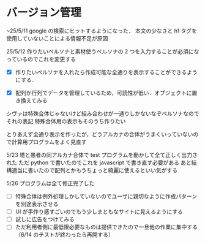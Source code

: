 # バージョン管理

~25/5/11
google の検索にヒットするようになった．
本文の少なさと h1 タグを使用していないことによる情報不足が原因

25/5/12
作りたいペルソナと素材使うペルソナの 2 つを入力することが必須になっているのでこれを変更する

- [x] 作りたいペルソナを入れたら作成可能な全通りを表示することができるようにする．

- [x] 配列か行列でデータを管理しているため，可読性が低い．オブジェクトに置き換えてみる

シヴァは特殊合体じゃないけど組み合わせが一通りしかないなぞペルソナなのでそれの表記
特殊合体用の表示もそのうち作りたい

とりあえず全通り表示を作ったが，どうアルカナの合体がうまくいっていないので計算用プログラムをよく見直す

5/23
塔と愚者の同アルカナ合体で test プログラムを動かして全て正しく出力された
ただ python で書いたのでこれを javascript で書き直す必要がある
あと結構適当に書いたので配列とかもうちょっと綺麗に使えるといい気がする

5/26
プログラムは全て修正完了した

- [ ] 特殊合体は例外処理しかしていないのでユーザに親切なように作成パターンを別途表示させる
- [ ] UI が手作り感すごいのでもう少しまともなサイトに見えるようにする
- [ ] 試しに広告をつけてみる
- [ ] ただ利用者側に最低限必要なものは提供できたので一旦他の作業に集中する（6/14 のテストが終わったら再開する）
